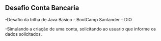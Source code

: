 ## Desafio Conta Bancaria

-Desafio da trilha de Java Basico - BootCamp Santander - DIO   

-Simulando a criação de uma conta, solicitando ao usuario que informe os dados solicitados.

